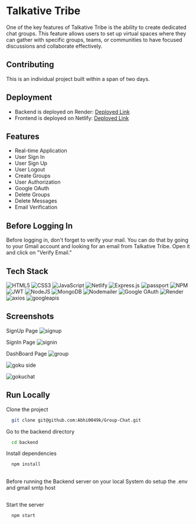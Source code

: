 # Talkative Tribe

One of the key features of Talkative Tribe is the ability to create dedicated chat groups. This feature allows users to set up virtual spaces where they can gather with specific groups, teams, or communities to have focused discussions and collaborate effectively.

## Contributing

This is an individual project built within a span of two days.

## Deployment

-   Backend is deployed on Render: [Deployed Link](https://talkative-tribe.onrender.com/)
-   Frontend is deployed on Netlify: [Deployed Link](https://cute-croissant-2a6b2d.netlify.app/)

## Features

-   Real-time Application
-   User Sign In
-   User Sign Up
-   User Logout
-   Create Groups
-   User Authorization
-   Google OAuth
-   Delete Groups
-   Delete Messages
-   Email Verification

## Before Logging In

Before logging in, don't forget to verify your mail. You can do that by going to your Gmail account and looking for an email from Talkative Tribe. Open it and click on "Verify Email."

## Tech Stack

![HTML5](https://img.shields.io/badge/html5-%23E34F26.svg?style=for-the-badge&logo=html5&logoColor=white)
![CSS3](https://img.shields.io/badge/css3-%231572B6.svg?style=for-the-badge&logo=css3&logoColor=white)
![JavaScript](https://img.shields.io/badge/javascript-%23323330.svg?style=for-the-badge&logo=javascript&logoColor=%23F7DF1E)
![Netlify](https://img.shields.io/badge/netlify-%23000000.svg?style=for-the-badge&logo=netlify&logoColor=#00C7B7)
![Express.js](https://img.shields.io/badge/express.js-%23404d59.svg?style=for-the-badge&logo=express&logoColor=%2361DAFB)
![passport](https://img.shields.io/badge/passport-%23000000?style=for-the-badge&logo=passport&logoColor=white)
![NPM](https://img.shields.io/badge/NPM-%23000000.svg?style=for-the-badge&logo=npm&logoColor=white)
![JWT](https://img.shields.io/badge/JWT-black?style=for-the-badge&logo=JSON%20web%20tokens)
![NodeJS](https://img.shields.io/badge/node.js-6DA55F?style=for-the-badge&logo=node.js&logoColor=white)
![MongoDB](https://img.shields.io/badge/MongoDB-%234ea94b.svg?style=for-the-badge&logo=mongodb&logoColor=white)
![Nodemailer](https://img.shields.io/badge/Nodemailer-339933?style=for-the-badge&logo=nodemailer&logoColor=white)
![Google OAuth](https://img.shields.io/badge/Google%20OAuth-%234285F4?style=for-the-badge&logo=google&logoColor=white)
![Render](https://img.shields.io/badge/Render-%235167FF?style=for-the-badge&logo=Render&logoColor=white)
![axios](https://img.shields.io/badge/axios-%2338a7d1?style=for-the-badge&logo=axios&logoColor=white)
![googleapis](https://img.shields.io/badge/googleapis-%234285F4?style=for-the-badge&logo=google&logoColor=white)

## Screenshots

SignUp Page
![signup](https://github.com/Abhi0049k/Talkative-Tribe/assets/112062354/00af7b9b-b020-41f9-969a-3d8ce69eb352)

SignIn Page
![signin](https://github.com/Abhi0049k/Talkative-Tribe/assets/112062354/736b0a49-60cd-46c4-861d-81d1a03ed7ab)

DashBoard Page
![group](https://github.com/Abhi0049k/Talkative-Tribe/assets/112062354/8b600648-634d-4aa9-bf6e-34904657c299)

![goku side](https://github.com/Abhi0049k/Talkative-Tribe/assets/112062354/faa20cd6-8694-4467-9a5b-637ae85b4089)

![gokuchat](https://github.com/Abhi0049k/Talkative-Tribe/assets/112062354/59c6438a-9163-4290-a741-a5cfd3079cb4)

## Run Locally

Clone the project

```bash
  git clone git@github.com:Abhi0049k/Group-Chat.git

```

Go to the backend directory

```bash
  cd backend
```

Install dependencies

```bash
  npm install
```

##

Before running the Backend server on your local System do setup the .env and gmail smtp host

##

Start the server

```bash
  npm start
```
